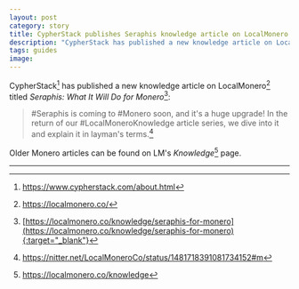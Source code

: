 ```yaml
---
layout: post
category: story
title: CypherStack publishes Seraphis knowledge article on LocalMonero
description: "CypherStack has published a new knowledge article on LocalMonero titled 'Seraphis: What It Will Do for Monero'."
tags: guides
image: 
---
```


CypherStack[^1] has published a new knowledge article on LocalMonero[^2] titled *Seraphis: What It Will Do for Monero*[^3]:

> #Seraphis is coming to #Monero soon, and it's a huge upgrade! In the return of our #LocalMoneroKnowledge article series, we dive into it and explain it in layman's terms.[^4]

Older Monero articles can be found on LM's *Knowledge*[^5] page.

---

[^1]: https://www.cypherstack.com/about.html
[^2]: https://localmonero.co/
[^3]: [https://localmonero.co/knowledge/seraphis-for-monero](https://localmonero.co/knowledge/seraphis-for-monero){:target="_blank"}
[^4]: https://nitter.net/LocalMoneroCo/status/1481718391081734152#m
[^5]: https://localmonero.co/knowledge
